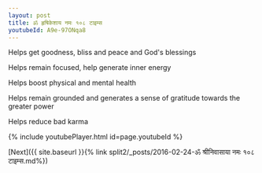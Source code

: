 ```yaml
---
layout: post
title: ॐ हृषिकेशाय नमः १०८ टाइम्स
youtubeId: A9e-97ONqa8
---
```

 
 
Helps get goodness, bliss and peace and God's blessings
 
Helps remain focused, help generate inner energy 
 
Helps boost physical and mental health 
 
Helps remain grounded and generates a sense of gratitude towards the greater power 
 
Helps reduce bad karma
 
 
 
 


{% include youtubePlayer.html id=page.youtubeId %}
 
[Next]({{ site.baseurl }}{% link  split2/_posts/2016-02-24-ॐ श्रीनिवासाया नमः १०८ टाइम्स.md%})
 
